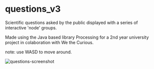 # questions_v3

Scientific questions asked by the public displayed with a series of interactive 'node' groups.

Made using the Java based library Processing for a 2nd year university project in colaboration with We the Curious.

note: use WASD to move around.

![questions-screenshot](https://github.com/mhlamb/questions_v3/assets/143558646/1c43727a-867d-427f-8825-4ccc9933fa1b)
